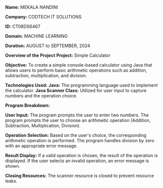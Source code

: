 **Name:** MEKALA NANDINI

**Company:** CODTECH IT SOLUTIONS

**ID:** CT08DS6467

**Domain:** MACHINE LEARNING

**Duration:** AUGUST to SEPTEMBER, 2024

**Overview of the Project**
**Project:** Simple Calculator

**Objective:**
To create a simple console-based calculator using Java that allows users to perform basic arithmetic operations such as addition, subtraction, multiplication, and division.

**Technologies Used:**
**Java:** The programming language used to implement the calculator.
**Java Scanner Class:** Utilized for user input to capture numbers and the operation choice.

**Program Breakdown:**

**User Input:**
The program prompts the user to enter two numbers.
The program prompts the user to choose an arithmetic operation (Addition, Subtraction, Multiplication, Division).

**Operation Selection:**
Based on the user's choice, the corresponding arithmetic operation is performed.
The program handles division by zero with an appropriate error message.

**Result Display:**
If a valid operation is chosen, the result of the operation is displayed.
If the user selects an invalid operation, an error message is shown.

**Closing Resources:**
The scanner resource is closed to prevent resource leaks.
